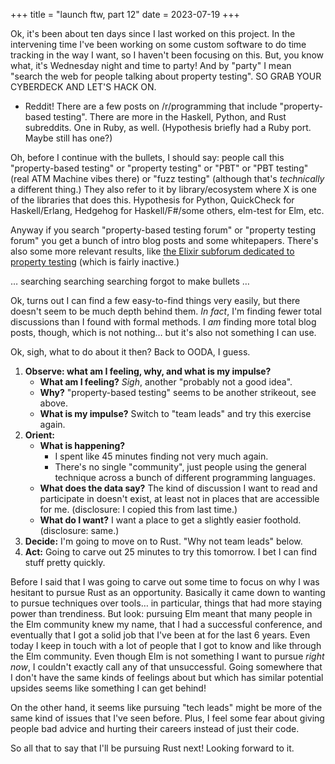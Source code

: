 +++
title = "launch ftw, part 12"
date = 2023-07-19
+++

Ok, it's been about ten days since I last worked on this project. In the intervening time I've been working on some custom software to do time tracking in the way I want, so I haven't been focusing on this. But, you know what, it's Wednesday night and time to party! And by "party" I mean "search the web for people talking about property testing". SO GRAB YOUR CYBERDECK AND LET'S HACK ON.

- Reddit! There are a few posts on /r/programming that include "property-based testing". There are more in the Haskell, Python, and Rust subreddits. One in Ruby, as well. (Hypothesis briefly had a Ruby port. Maybe still has one?)

Oh, before I continue with the bullets, I should say: people call this "property-based testing" or "property testing" or "PBT" or "PBT testing" (real ATM Machine vibes there) or "fuzz testing" (although that's _technically_ a different thing.) They also refer to it by library/ecosystem where X is one of the libraries that does this. Hypothesis for Python, QuickCheck for Haskell/Erlang, Hedgehog for Haskell/F#/some others, elm-test for Elm, etc.

Anyway if you search "property-based testing forum" or "property testing forum" you get a bunch of intro blog posts and some whitepapers. There's also some more relevant results, like [the Elixir subforum dedicated to property testing](https://elixirforum.com/tag/property-testing) (which is fairly inactive.)

… searching searching searching forgot to make bullets …

Ok, turns out I can find a few easy-to-find things very easily, but there doesn't seem to be much depth behind them. _In fact_, I'm finding fewer total discussions than I found with formal methods. I _am_ finding more total blog posts, though, which is not nothing… but it's also not something I can use.

Ok, sigh, what to do about it then? Back to OODA, I guess.

1. **Observe: what am I feeling, why, and what is my impulse?**
   - **What am I feeling?** _Sigh_, another "probably not a good idea".
   - **Why?** "property-based testing" seems to be another strikeout, see above.
   - **What is my impulse?** Switch to "team leads" and try this exercise again.
2. **Orient:**
   - **What is happening?**
     - I spent like 45 minutes finding not very much again.
     - There's no single "community", just people using the general technique across a bunch of different programming languages.
   - **What does the data say?** The kind of discussion I want to read and participate in doesn't exist, at least not in places that are accessible for me. (disclosure: I copied this from last time.)
   - **What do I want?** I want a place to get a slightly easier foothold. (disclosure: same.)
3. **Decide:** I'm going to move on to Rust. "Why not team leads" below.
4. **Act:** Going to carve out 25 minutes to try this tomorrow. I bet I can find stuff pretty quickly.

Before I said that I was going to carve out some time to focus on why I was hesitant to pursue Rust as an opportunity. Basically it came down to wanting to pursue techniques over tools… in particular, things that had more staying power than trendiness. But look: pursuing Elm meant that many people in the Elm community knew my name, that I had a successful conference, and eventually that I got a solid job that I've been at for the last 6 years. Even today I keep in touch with a lot of people that I got to know and like through the Elm community. Even though Elm is not something I want to pursue _right now_, I couldn't exactly call any of that unsuccessful. Going somewhere that I don't have the same kinds of feelings about but which has similar potential upsides seems like something I can get behind!

On the other hand, it seems like pursuing "tech leads" might be more of the same kind of issues that I've seen before. Plus, I feel some fear about giving people bad advice and hurting their careers instead of just their code.

So all that to say that I'll be pursuing Rust next! Looking forward to it.
